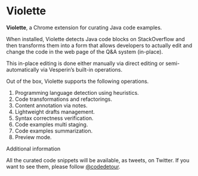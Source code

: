 # Violette

**Violette**, a Chrome extension for curating Java code examples.

When installed, Violette detects Java code blocks on StackOverflow and then transforms them into a form that allows developers to actually edit and change the code in the web page of the Q&A system (in-place).

This in-place editing is done either manually via direct editing or semi-automatically via Vesperin’s built-in operations.

Out of the box, Violette supports the following operations.

1. Programming language detection using heuristics.  
2. Code transformations and refactorings.  
3. Content annotation via notes.  
4. Lightweight drafts management.  
5. Syntax correctness verification.  
6. Code examples multi staging.  
7. Code examples summarization.  
8. Preview mode.  

Additional information

All the curated code snippets will be available, as tweets, on Twitter. If you want to see them, please follow 
[@codedetour](https://twitter.com/codedetour).
